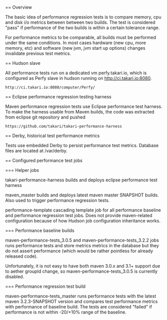 == Overview

The basic idea of performance regression tests is to compare memory, cpu and disk i/o
metrics between between two builds. The test is considered "pass" if performance of the 
two builds is within a certain tolerance range. 

For performance metrics to be comparable, all builds must be performed under the same
conditions. In most cases hardware (new cpu, more memory, etc) and software (new jvm, 
jvm start up options) changes invalidate previous test metrics.

== Hudson slave

All performance tests run on a dedicated vm perfy.takari.io, which is configured as Perfy slave
in hudson running on http://ci.takari.io:8080.

    http://ci.takari.io:8080/computer/Perfy/

== Eclipse performance regression testing harness

Maven performance regression tests use Eclipse performance test harness. To make the harness
usable from Maven builds, the code was extracted from eclipse git repository and pushed

    https://github.com/takari/takari-performance-harness 

== Derby, historical test performance metrics

Tests use embedded Derby to persist performance test metrics. Database files are located at
/var/derby.

== Configured performance test jobs

=== Helper jobs

takari-performance-harness builds and deploys eclipse performance test harness

maven_master builds and deploys latest maven master SNAPSHOT builds. Also used to
trigger performance regression tests.

performance-template cascading template job for all performance baseline and
performance regression test jobs. Does not provide maven-related configuration
because of how Hudson job configuration inheritance works.

=== Performance baseline builds

maven-performance-tests_3.0.5 and maven-performance-tests_3.2.2 jobs runs performance tests and store
metrics metrics in the database but they do not assert performance (which would be rather pointless
for already released code). 

Unfortunately, it is not easy to have both maven 3.0.x and 3.1+ support due to aether groupId change,
so maven-performance-tests_3.0.5 is currently disabled.

=== Performance regression test build

maven-performance-tests_master runs performance tests with the latest maven 3.2.3-SNAPSHOT version
and compares test performance metrics with performance of baseline build. The tests are considered 
"failed" if performance is not within -20/+10% range of the baseline.
